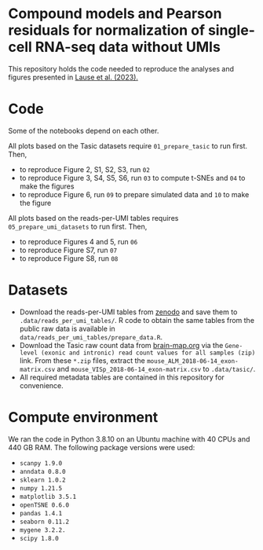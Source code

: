 # Compound models and Pearson residuals for normalization of single-cell RNA-seq data without UMIs

This repository holds the code needed to reproduce the analyses and figures presented in [Lause et al. (2023).](https://www.biorxiv.org/content/10.1101/2023.08.02.551637v1)

# Code

Some of the notebooks depend on each other.

All plots based on the Tasic datasets require `01_prepare_tasic` to run first. Then,

- to reproduce Figure 2, S1, S2, S3, run `02`
- to reproduce Figure 3, S4, S5, S6, run `03` to compute t-SNEs and `04` to make the figures
- to reproduce Figure 6, run `09` to prepare simulated data and `10` to make the figure

All plots based on the reads-per-UMI tables requires `05_prepare_umi_datasets` to run first. Then,

- to reproduce Figures 4 and 5, run `06`
- to reproduce Figure S7, run `07`
- to reproduce Figure S8, run `08`

# Datasets

- Download the reads-per-UMI tables from [zenodo](https://zenodo.org/record/8172702) and save them to `.data/reads_per_umi_tables/`. R code to obtain the same tables from the public raw data is available in `data/reads_per_umi_tables/prepare_data.R`.
- Download the Tasic raw count data from [brain-map.org](https://portal.brain-map.org/atlases-and-data/rnaseq/mouse-v1-and-alm-smart-seq) via the `Gene-level (exonic and intronic) read count values for all samples (zip)` link. From these `*.zip` files, extract the `mouse_ALM_2018-06-14_exon-matrix.csv` and `mouse_VISp_2018-06-14_exon-matrix.csv` to `.data/tasic/`.
- All required metadata tables are contained in this repository for convenience.

# Compute environment

We ran the code in Python 3.8.10 on an Ubuntu machine with 40 CPUs and 440 GB RAM. The following package versions were used:

- `scanpy 1.9.0`
- `anndata 0.8.0`
- `sklearn 1.0.2`
- `numpy 1.21.5`
- `matplotlib 3.5.1`
- `openTSNE 0.6.0`
- `pandas 1.4.1`
- `seaborn 0.11.2`
- `mygene 3.2.2.`
- `scipy 1.8.0`


